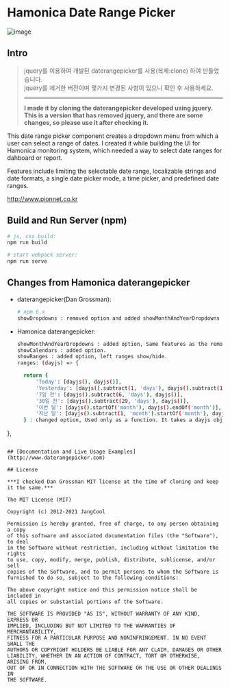 # Hamonica Date Range Picker

![image](https://user-images.githubusercontent.com/2518021/128446475-f3c5e941-05a4-4960-923e-8ec047e3659d.png)

## Intro
>jquery를 이용하여 개발된 daterangepicker를 사용(복제:clone) 하여 만들었습니다.   
>jquery를 제거한 버전이며 몇가지 변경된 사항이 있으니 확인 후 사용하세요.   
>
>------------------------------------------------------------------------------------------------------------
>__I made it by cloning the daterangepicker developed using jquery.__   
__This is a version that has removed jquery, and there are some changes, so please use it after checking it.__


This date range picker component creates a dropdown menu from which a user can
select a range of dates. I created it while building the UI for Hamonica monitoring system,
which needed a way to select date ranges for dahboard or report.

Features include limiting the selectable date range, localizable strings and date formats,
a single date picker mode, a time picker, and predefined date ranges.

http://www.pionnet.co.kr

## Build and Run Server (npm)

  ```bash
  # js, css build:
  npm run build   
  
  # start webpack server:
  npm run serve

  ```


## Changes from Hamonica daterangepicker

- daterangepicker(Dan Grossman):

  ```bash
  # npm 6.x
  showDropdowns : removed option and added showMonthAndYearDropdowns
  ```

- Hamonica daterangepicker:

  ```bash
  showMonthAndYearDropdowns : added option, Same features as the removed showdropdowns option.
  showCalendars : added option.
  showRanges : added option, left ranges show/hide.
  ranges: (dayjs) => {

    return {
        'Today': [dayjs(), dayjs()],
        'Yesterday': [dayjs().subtract(1, 'days'), dayjs().subtract(1, 'days')],
        '7일 전': [dayjs().subtract(6, 'days'), dayjs()],
        '30일 전': [dayjs().subtract(29, 'days'), dayjs()],
        '이번 달': [dayjs().startOf('month'), dayjs().endOf('month')],
        '지난 달': [dayjs().subtract(1, 'month').startOf('month'), dayjs().subtract(1, 'month').endOf('month')]
    } : changed option, Used only as a function. It takes a dayjs object as a parameter.
},
  
  ```

## [Documentation and Live Usage Examples](http://www.daterangepicker.com)

## License

***I checked Dan Grossman MIT license at the time of cloning and keep it the same.***   

The MIT License (MIT)

Copyright (c) 2012-2021 JangCool

Permission is hereby granted, free of charge, to any person obtaining a copy
of this software and associated documentation files (the "Software"), to deal
in the Software without restriction, including without limitation the rights
to use, copy, modify, merge, publish, distribute, sublicense, and/or sell
copies of the Software, and to permit persons to whom the Software is
furnished to do so, subject to the following conditions:

The above copyright notice and this permission notice shall be included in
all copies or substantial portions of the Software.

THE SOFTWARE IS PROVIDED "AS IS", WITHOUT WARRANTY OF ANY KIND, EXPRESS OR
IMPLIED, INCLUDING BUT NOT LIMITED TO THE WARRANTIES OF MERCHANTABILITY,
FITNESS FOR A PARTICULAR PURPOSE AND NONINFRINGEMENT. IN NO EVENT SHALL THE
AUTHORS OR COPYRIGHT HOLDERS BE LIABLE FOR ANY CLAIM, DAMAGES OR OTHER
LIABILITY, WHETHER IN AN ACTION OF CONTRACT, TORT OR OTHERWISE, ARISING FROM,
OUT OF OR IN CONNECTION WITH THE SOFTWARE OR THE USE OR OTHER DEALINGS IN
THE SOFTWARE.
